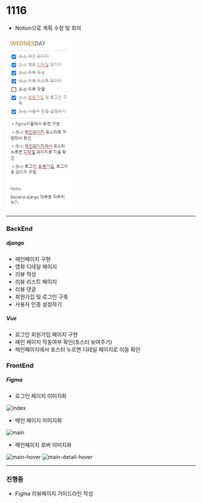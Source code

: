 # 1116

- Notion으로 계획 수정 및 회의

<img src="1116_notinon.PNG">

---

### BackEnd
##### django
- 메인페이지 구현
- 영화 디테일 페이지
- 리뷰 작성
- 리뷰 리스트 페이지
- 리뷰 댓글
- 회원가입 및 로그인 구축
- 사용자 인증 설정하기

##### Vue
- 로그인 회원가입 페이지 구현
- 메인 페이지 작동여부 확인(포스터 보여주기)
- 메인페이지에서 포스터 누르면 디테일 페이지로 이동 확인


### FrontEnd
##### Figma
- 로그인 페이지 이미지화

![index](https://user-images.githubusercontent.com/109333410/202173446-33ab7f66-bfb2-4ab2-8863-a0f09fc87a1c.png)
- 메인 페이지 이미지화

![main](https://user-images.githubusercontent.com/109333410/202173453-71e34c2c-0ce4-4da9-9dfc-817ae7873c3e.png)
- 메인페이지 호버 이미지화

![main-hover](https://user-images.githubusercontent.com/109333410/202173478-64b791b9-1c69-4520-a455-4d91ad7b5d8c.png)
![main-detail-hover](https://user-images.githubusercontent.com/109333410/202173466-8f6c8d46-d97a-49c5-b372-151af8095142.png)


---------------

### 진행중
- Figma 리뷰페이지 가이드라인 작성
